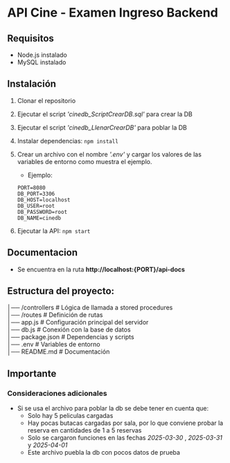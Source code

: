# API Cine - Examen Ingreso Backend

## Requisitos

- Node.js instalado
- MySQL instalado

## Instalación

1. Clonar el repositorio

2. Ejecutar el script _'cinedb_ScriptCrearDB.sql'_ para crear la DB

3. Ejecutar el script _'cinedb_LlenarCrearDB'_ para poblar la DB

4. Instalar dependencias:
   `npm install`

5. Crear un archivo con el nombre _'.env'_ y cargar los valores de las variables de entorno como muestra el ejemplo.
   - Ejemplo:
   ```
   PORT=8080
   DB_PORT=3306
   DB_HOST=localhost
   DB_USER=root
   DB_PASSWORD=root
   DB_NAME=cinedb
   ```
6. Ejecutar la API:
   `npm start`

## Documentacion

- Se encuentra en la ruta **http://localhost:{PORT}/api-docs**

## Estructura del proyecto:

│── /controllers # Lógica de llamada a stored procedures  
│── /routes # Definición de rutas  
│── app.js # Configuración principal del servidor  
│── db.js # Conexión con la base de datos  
│── package.json # Dependencias y scripts  
│── .env # Variables de entorno  
│── README.md # Documentación

## Importante

### Consideraciones adicionales

- Si se usa el archivo para poblar la db se debe tener en cuenta que:
  - Solo hay 5 peliculas cargadas
  - Hay pocas butacas cargadas por sala, por lo que conviene probar la reserva en cantidades de 1 a 5 reservas
  - Solo se cargaron funciones en las fechas _2025-03-30_ , _2025-03-31_ y _2025-04-01_
  - Este archivo puebla la db con pocos datos de prueba
